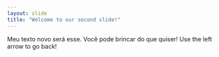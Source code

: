 ```yaml
---
layout: slide
title: "Welcome to our second slide!"
---
```

Meu texto novo será esse.
Você pode brincar do que quiser!
Use the left arrow to go back!
